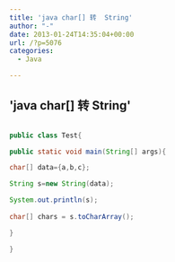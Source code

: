 ```yaml
---
title: 'java char[] 转  String'
author: "-"
date: 2013-01-24T14:35:04+00:00
url: /?p=5076
categories:
  - Java

---
```

## 'java char[] 转  String'
```java
  
public class Test{

public static void main(String[] args){

char[] data={a,b,c};

String s=new String(data);

System.out.println(s);
  
char[] chars = s.toCharArray();

}

}

```